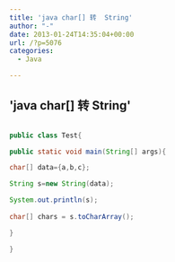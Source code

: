 ```yaml
---
title: 'java char[] 转  String'
author: "-"
date: 2013-01-24T14:35:04+00:00
url: /?p=5076
categories:
  - Java

---
```

## 'java char[] 转  String'
```java
  
public class Test{

public static void main(String[] args){

char[] data={a,b,c};

String s=new String(data);

System.out.println(s);
  
char[] chars = s.toCharArray();

}

}

```